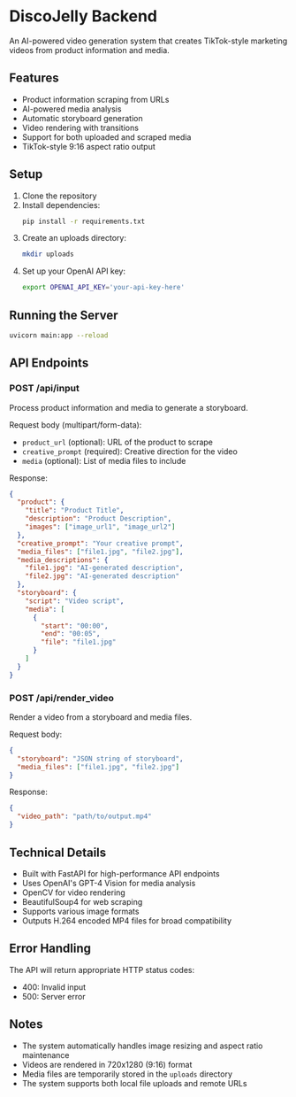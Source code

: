 # DiscoJelly Backend

An AI-powered video generation system that creates TikTok-style marketing videos from product information and media.

## Features

- Product information scraping from URLs
- AI-powered media analysis
- Automatic storyboard generation
- Video rendering with transitions
- Support for both uploaded and scraped media
- TikTok-style 9:16 aspect ratio output

## Setup

1. Clone the repository
2. Install dependencies:
   ```bash
   pip install -r requirements.txt
   ```
3. Create an uploads directory:
   ```bash
   mkdir uploads
   ```
4. Set up your OpenAI API key:
   ```bash
   export OPENAI_API_KEY='your-api-key-here'
   ```

## Running the Server

```bash
uvicorn main:app --reload
```

## API Endpoints

### POST /api/input
Process product information and media to generate a storyboard.

Request body (multipart/form-data):
- `product_url` (optional): URL of the product to scrape
- `creative_prompt` (required): Creative direction for the video
- `media` (optional): List of media files to include

Response:
```json
{
  "product": {
    "title": "Product Title",
    "description": "Product Description",
    "images": ["image_url1", "image_url2"]
  },
  "creative_prompt": "Your creative prompt",
  "media_files": ["file1.jpg", "file2.jpg"],
  "media_descriptions": {
    "file1.jpg": "AI-generated description",
    "file2.jpg": "AI-generated description"
  },
  "storyboard": {
    "script": "Video script",
    "media": [
      {
        "start": "00:00",
        "end": "00:05",
        "file": "file1.jpg"
      }
    ]
  }
}
```

### POST /api/render_video
Render a video from a storyboard and media files.

Request body:
```json
{
  "storyboard": "JSON string of storyboard",
  "media_files": ["file1.jpg", "file2.jpg"]
}
```

Response:
```json
{
  "video_path": "path/to/output.mp4"
}
```

## Technical Details

- Built with FastAPI for high-performance API endpoints
- Uses OpenAI's GPT-4 Vision for media analysis
- OpenCV for video rendering
- BeautifulSoup4 for web scraping
- Supports various image formats
- Outputs H.264 encoded MP4 files for broad compatibility

## Error Handling

The API will return appropriate HTTP status codes:
- 400: Invalid input
- 500: Server error

## Notes

- The system automatically handles image resizing and aspect ratio maintenance
- Videos are rendered in 720x1280 (9:16) format
- Media files are temporarily stored in the `uploads` directory
- The system supports both local file uploads and remote URLs